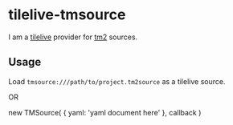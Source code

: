 # tilelive-tmsource

I am a [tilelive](https://github.com/mapbox/tilelive.js) provider for
[tm2](https://github.com/mapbox/tm2) sources.

## Usage

Load `tmsource:///path/to/project.tm2source` as a tilelive source.

OR

new TMSource( { yaml: 'yaml document here' }, callback )
